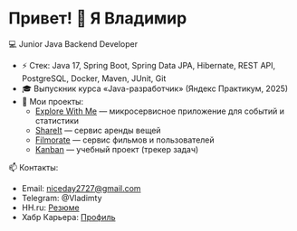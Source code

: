 # Привет! 👋 Я Владимир  

💻 Junior Java Backend Developer  

- ⚡ Стек: Java 17, Spring Boot, Spring Data JPA, Hibernate, REST API, PostgreSQL, Docker, Maven, JUnit, Git  
- 🎓 Выпускник курса «Java-разработчик» (Яндекс Практикум, 2025)  
- 📂 Мои проекты:  
  - [Explore With Me](https://github.com/VladimirPlot/explore-with-me) — микросервисное приложение для событий и статистики  
  - [ShareIt](https://github.com/VladimirPlot/java-shareit) — сервис аренды вещей  
  - [Filmorate](https://github.com/VladimirPlot/java-filmorate) — сервис фильмов и пользователей  
  - [Kanban](https://github.com/VladimirPlot/java-kanban) — учебный проект (трекер задач)  

📫 Контакты:  
- Email: niceday2727@gmail.com  
- Telegram: @Vladimty
- HH.ru: [Резюме](https://kazan.hh.ru/resume/5ca74ac6ff0f5ab10d0039ed1f416b38484757)
- Хабр Карьера: [Профиль](https://career.habr.com/vladimty)
